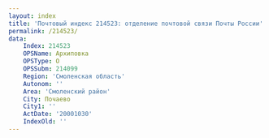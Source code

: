 ```yaml
---
layout: index
title: 'Почтовый индекс 214523: отделение почтовой связи Почты России'
permalink: /214523/
data:
    Index: 214523
    OPSName: Архиповка
    OPSType: О
    OPSSubm: 214099
    Region: 'Смоленская область'
    Autonom: ''
    Area: 'Смоленский район'
    City: Почаево
    City1: ''
    ActDate: '20001030'
    IndexOld: ''
---
```

